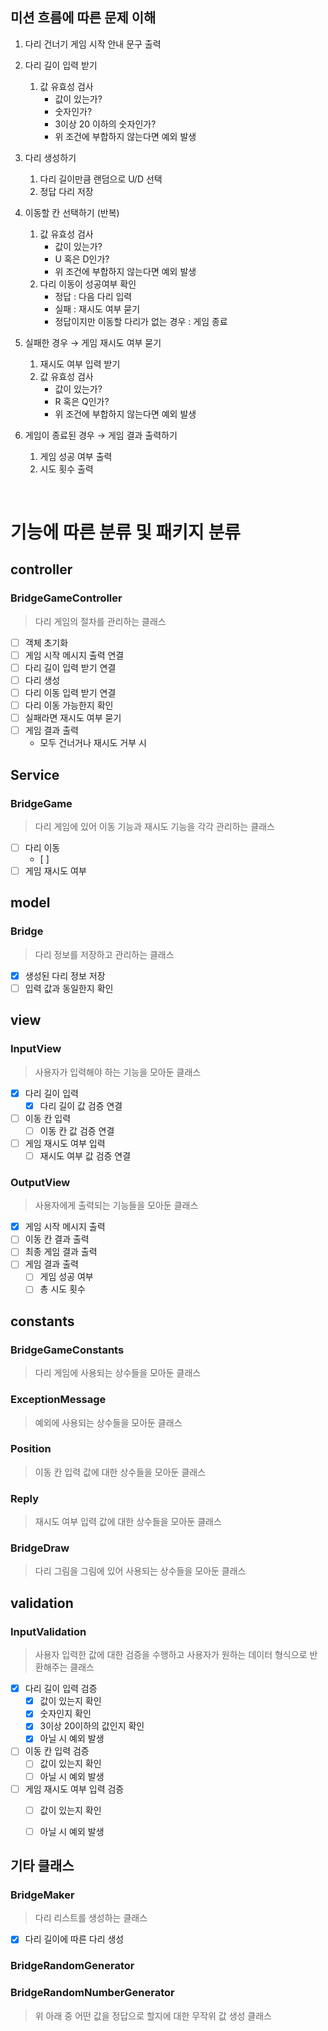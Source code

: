 ## 미션 흐름에 따른 문제 이해

1. 다리 건너기 게임 시작 안내 문구 출력


2. 다리 길이 입력 받기
    1. 값 유효성 검사
        - 값이 있는가?
        - 숫자인가?
        - 3이상 20 이하의 숫자인가?
        - 위 조건에 부합하지 않는다면 예외 발생


3. 다리 생성하기
    1. 다리 길이만큼 랜덤으로 U/D 선택
    2. 정답 다리 저장


4. 이동할 칸 선택하기 (반복)
    1. 값 유효성 검사
        - 값이 있는가?
        - U 혹은 D인가?
        - 위 조건에 부합하지 않는다면 예외 발생
    2. 다리 이동이 성공여부 확인
        - 정답 : 다음 다리 입력
        - 실패 : 재시도 여부 묻기
        - 정답이지만 이동할 다리가 없는 경우 : 게임 종료


5. 실패한 경우 → 게임 재시도 여부 묻기
    1. 재시도 여부 입력 받기
    2. 값 유효성 검사
        - 값이 있는가?
        - R 혹은 Q인가?
        - 위 조건에 부합하지 않는다면 예외 발생


6. 게임이 종료된 경우 → 게임 결과 출력하기
    1. 게임 성공 여부 출력
    2. 시도 횟수 출력

<br>

# 기능에 따른 분류 및 패키지 분류

## controller

### BridgeGameController

> 다리 게임의 절차를 관리하는 클래스
>
- [ ]  객체 초기화
- [ ]  게임 시작 메시지 출력 연결
- [ ]  다리 길이 입력 받기 연결
- [ ]  다리 생성
- [ ]  다리 이동 입력 받기 연결
- [ ]  다리 이동 가능한지 확인
- [ ]  실패라면 재시도 여부 묻기
- [ ]  게임 결과 출력
    - 모두 건너거나 재시도 거부 시

## Service

### BridgeGame

> 다리 게임에 있어 이동 기능과 재시도 기능을 각각 관리하는 클래스
>
- [ ]  다리 이동
    - [ ] 
- [ ]  게임 재시도 여부

## model

### Bridge

> 다리 정보를 저장하고 관리하는 클래스
>
- [x]  생성된 다리 정보 저장
- [ ]  입력 값과 동일한지 확인

## view

### InputView

> 사용자가 입력해야 하는 기능을 모아둔 클래스
>
- [x]  다리 길이 입력
    - [x]  다리 길이 값 검증 연결
- [ ]  이동 칸 입력
    - [ ]  이동 칸 값 검증 연결
- [ ]  게임 재시도 여부 입력
    - [ ]  재시도 여부 값 검증 연결

### OutputView

> 사용자에게 출력되는 기능들을 모아둔 클래스
>
- [x]  게임 시작 메시지 출력
- [ ]  이동 칸 결과 출력
- [ ]  최종 게임 결과 출력
- [ ]  게임 결과 출력
    - [ ]  게임 성공 여부
    - [ ]  총 시도 횟수

## constants

### BridgeGameConstants

> 다리 게임에 사용되는 상수들을 모아둔 클래스
>

### ExceptionMessage

> 예외에 사용되는 상수들을 모아둔 클래스
>

### Position

> 이동 칸 입력 값에 대한 상수들을 모아둔 클래스
>

### Reply

> 재시도 여부 입력 값에 대한 상수들을 모아둔 클래스
>

### BridgeDraw

> 다리 그림을 그림에 있어 사용되는 상수들을 모아둔 클래스
>

## validation

### InputValidation

> 사용자 입력한 값에 대한 검증을 수행하고 사용자가 원하는 데이터 형식으로 반환해주는 클래스
>
- [x]  다리 길이 입력 검증
    - [x]  값이 있는지 확인
    - [x]  숫자인지 확인
    - [x]  3이상 20이하의 값인지 확인
    - [x]  아닐 시 예외 발생
- [ ]  이동 칸 입력 검증
    - [ ]  값이 있는지 확인
    - [ ]  아닐 시 예외 발생
- [ ]  게임 재시도 여부 입력 검증
    - [ ]  값이 있는지 확인
    - [ ]  아닐 시 예외 발생


## 기타 클래스

### BridgeMaker

> 다리 리스트를 생성하는 클래스
>
- [x]  다리 길이에 따른 다리 생성

### **BridgeRandomGenerator**

### **BridgeRandomNumberGenerator**

> 위 아래 중 어떤 값을 정답으로 할지에 대한 무작위 값 생성 클래스
>
